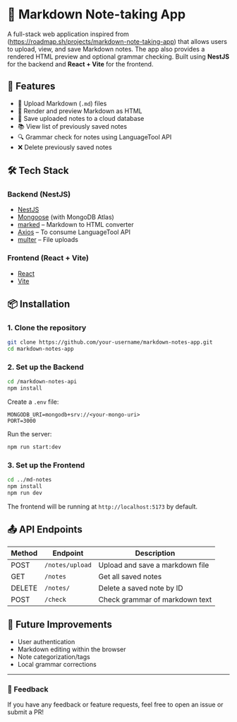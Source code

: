 # 📝 Markdown Note-taking App

A full-stack  web application inspired from (https://roadmap.sh/projects/markdown-note-taking-app) that allows users to upload, view, and save Markdown notes. The app also provides a rendered HTML preview and optional grammar checking. Built using **NestJS** for the backend and **React + Vite** for the frontend.

## 🚀 Features

- 📁 Upload Markdown (`.md`) files
- 📄 Render and preview Markdown as HTML
- 💾 Save uploaded notes to a cloud database
- 📚 View list of previously saved notes
- 🔍 Grammar check for notes using LanguageTool API
- ❌ Delete previously saved notes

## 🛠️ Tech Stack

### Backend (NestJS)
- [NestJS](https://nestjs.com/)
- [Mongoose](https://mongoosejs.com/) (with MongoDB Atlas)
- [marked](https://www.npmjs.com/package/marked) – Markdown to HTML converter
- [Axios](https://www.npmjs.com/package/axios) – To consume LanguageTool API
- [multer](https://www.npmjs.com/package/multer) – File uploads

### Frontend (React + Vite)
- [React](https://reactjs.org/)
- [Vite](https://vitejs.dev/)



## 📦 Installation

### 1. Clone the repository

```bash
git clone https://github.com/your-username/markdown-notes-app.git
cd markdown-notes-app
```

### 2. Set up the Backend

```bash
cd /markdown-notes-api
npm install
```

Create a `.env` file:

```env
MONGODB_URI=mongodb+srv://<your-mongo-uri>
PORT=3000
```

Run the server:
```bash
npm run start:dev
```

### 3. Set up the Frontend

```bash
cd ../md-notes
npm install
npm run dev
```

The frontend will be running at `http://localhost:5173` by default.

## 📤 API Endpoints

| Method | Endpoint         | Description                          |
|--------|------------------|--------------------------------------|
| POST   | `/notes/upload`  | Upload and save a markdown file      |
| GET    | `/notes`         | Get all saved notes                  |
| DELETE | `/notes/`        | Delete a saved note by ID            |
| POST   | `/check`         | Check grammar of markdown text       |

## 🧠 Future Improvements

- User authentication
- Markdown editing within the browser
- Note categorization/tags
- Local grammar corrections
---

### 💬 Feedback

If you have any feedback or feature requests, feel free to open an issue or submit a PR!

